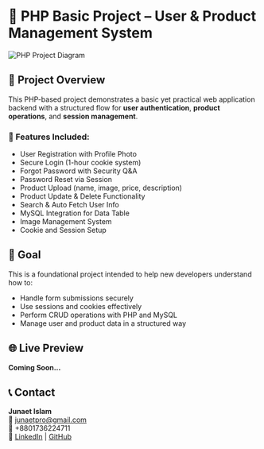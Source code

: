 # 🚀 PHP Basic Project – User & Product Management System

![PHP Project Diagram](https://media.licdn.com/dms/image/v2/D4E22AQFvd2WnP04Z6w/feedshare-shrink_1280/B4EZgy09yfGUAk-/0/1753199403105?e=1756339200&v=beta&t=KhSu4Q-vxI3YwvJHohndGxpzZzT9dnaxzJjosZT5Ds4)

## 📌 Project Overview

This PHP-based project demonstrates a basic yet practical web application backend with a structured flow for **user authentication**, **product operations**, and **session management**.

### 🔧 Features Included:

- User Registration with Profile Photo
- Secure Login (1-hour cookie system)
- Forgot Password with Security Q&A
- Password Reset via Session
- Product Upload (name, image, price, description)
- Product Update & Delete Functionality
- Search & Auto Fetch User Info
- MySQL Integration for Data Table
- Image Management System
- Cookie and Session Setup

## 🧠 Goal
This is a foundational project intended to help new developers understand how to:
- Handle form submissions securely
- Use sessions and cookies effectively
- Perform CRUD operations with PHP and MySQL
- Manage user and product data in a structured way

## 🌐 Live Preview
**Coming Soon...**

## 📞 Contact
**Junaet Islam**  
📧 junaetpro@gmail.com  
📱 +8801736224711  
🔗 [LinkedIn](https://linkedin.com/in/junaetpro) | [GitHub](https://github.com/junaetpro)
